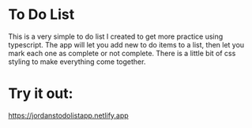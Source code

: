 # To Do List
This is a very simple to do list I created to get more practice using typescript.
The app will let you add new to do items to a list, then let you mark each one as complete
or not complete. There is a little bit of css styling to make everything come together.

# Try it out:
https://jordanstodolistapp.netlify.app
